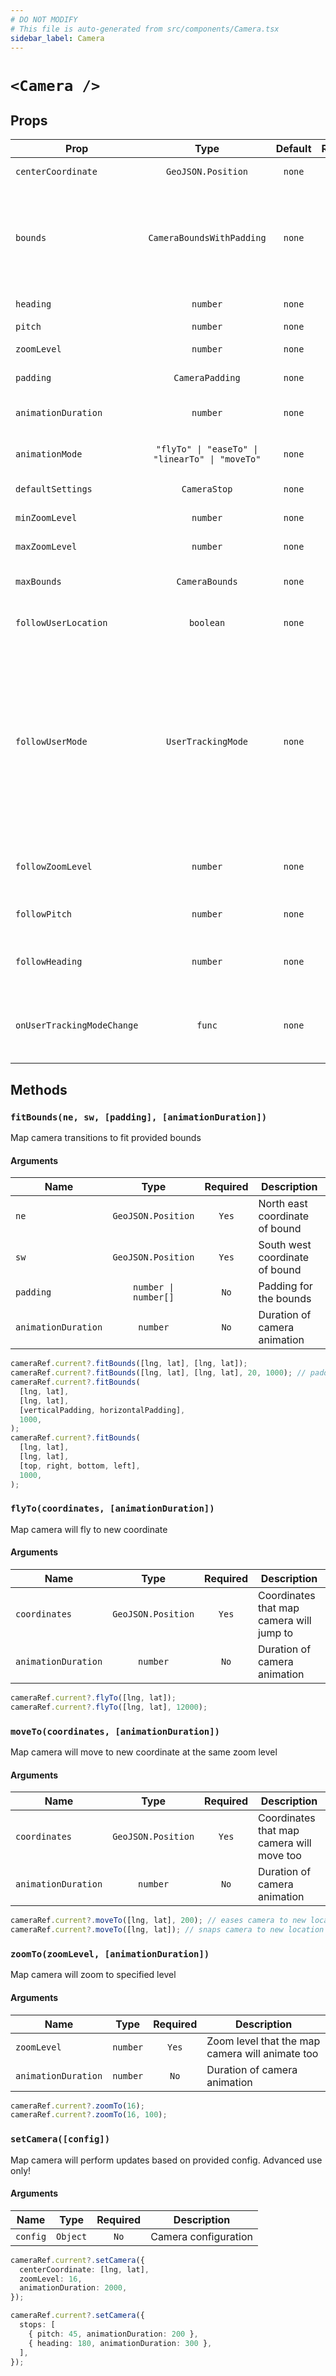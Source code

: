 ```yaml
---
# DO NOT MODIFY
# This file is auto-generated from src/components/Camera.tsx
sidebar_label: Camera
---
```


# `<Camera />`

## Props

| Prop                       |                      Type                       | Default | Required | Description                                                                                                                                                                                                                                                                                                                                       |
| -------------------------- | :---------------------------------------------: | :-----: | :------: | ------------------------------------------------------------------------------------------------------------------------------------------------------------------------------------------------------------------------------------------------------------------------------------------------------------------------------------------------- |
| `centerCoordinate`         |               `GeoJSON.Position`                | `none`  | `false`  | The location on which the map should center.                                                                                                                                                                                                                                                                                                      |
| `bounds`                   |            `CameraBoundsWithPadding`            | `none`  | `false`  | The corners of a box around which the map should bound. Contains padding props for backwards<br/>compatibility; the root `padding` prop should be used instead.                                                                                                                                                                                   |
| `heading`                  |                    `number`                     | `none`  | `false`  | The heading (orientation) of the map.                                                                                                                                                                                                                                                                                                             |
| `pitch`                    |                    `number`                     | `none`  | `false`  | The pitch of the map.                                                                                                                                                                                                                                                                                                                             |
| `zoomLevel`                |                    `number`                     | `none`  | `false`  | The zoom level of the map.                                                                                                                                                                                                                                                                                                                        |
| `padding`                  |                 `CameraPadding`                 | `none`  | `false`  | The viewport padding in points.                                                                                                                                                                                                                                                                                                                   |
| `animationDuration`        |                    `number`                     | `none`  | `false`  | The duration the map takes to animate to a new configuration.                                                                                                                                                                                                                                                                                     |
| `animationMode`            | `"flyTo" \| "easeTo" \| "linearTo" \| "moveTo"` | `none`  | `false`  | The easing or path the camera uses to animate to a new configuration.                                                                                                                                                                                                                                                                             |
| `defaultSettings`          |                  `CameraStop`                   | `none`  | `false`  | Default view settings applied on camera                                                                                                                                                                                                                                                                                                           |
| `minZoomLevel`             |                    `number`                     | `none`  | `false`  | Minimum zoom level of the map                                                                                                                                                                                                                                                                                                                     |
| `maxZoomLevel`             |                    `number`                     | `none`  | `false`  | Maximum zoom level of the map                                                                                                                                                                                                                                                                                                                     |
| `maxBounds`                |                 `CameraBounds`                  | `none`  | `false`  | Restrict map panning so that the center is within these bounds                                                                                                                                                                                                                                                                                    |
| `followUserLocation`       |                    `boolean`                    | `none`  | `false`  | Should the map orientation follow the user's.                                                                                                                                                                                                                                                                                                     |
| `followUserMode`           |               `UserTrackingMode`                | `none`  | `false`  | The mode used to track the user location on the map. One of; "normal", "compass", "course". Each mode string is also available as a member on the `UserTrackingMode` object. `Follow` (normal), `FollowWithHeading` (compass), `FollowWithCourse` (course). NOTE: `followUserLocation` must be set to `true` for any of the modes to take effect. |
| `followZoomLevel`          |                    `number`                     | `none`  | `false`  | The zoomLevel on map while followUserLocation is set to `true`                                                                                                                                                                                                                                                                                    |
| `followPitch`              |                    `number`                     | `none`  | `false`  | The pitch on map while followUserLocation is set to `true`                                                                                                                                                                                                                                                                                        |
| `followHeading`            |                    `number`                     | `none`  | `false`  | The heading on map while followUserLocation is set to `true`                                                                                                                                                                                                                                                                                      |
| `onUserTrackingModeChange` |                     `func`                      | `none`  | `false`  | Triggered when `followUserLocation` or `followUserMode` changes<br/>_signature:_`(event:MapLibreRNEvent) => void`                                                                                                                                                                                                                                 |

## Methods

### `fitBounds(ne, sw, [padding], [animationDuration])`

Map camera transitions to fit provided bounds

#### Arguments

| Name                |         Type         | Required | Description                    |
| ------------------- | :------------------: | :------: | ------------------------------ |
| `ne`                |  `GeoJSON.Position`  |  `Yes`   | North east coordinate of bound |
| `sw`                |  `GeoJSON.Position`  |  `Yes`   | South west coordinate of bound |
| `padding`           | `number \| number[]` |   `No`   | Padding for the bounds         |
| `animationDuration` |       `number`       |   `No`   | Duration of camera animation   |

```ts
cameraRef.current?.fitBounds([lng, lat], [lng, lat]);
cameraRef.current?.fitBounds([lng, lat], [lng, lat], 20, 1000); // padding for all sides
cameraRef.current?.fitBounds(
  [lng, lat],
  [lng, lat],
  [verticalPadding, horizontalPadding],
  1000,
);
cameraRef.current?.fitBounds(
  [lng, lat],
  [lng, lat],
  [top, right, bottom, left],
  1000,
);
```

### `flyTo(coordinates, [animationDuration])`

Map camera will fly to new coordinate

#### Arguments

| Name                |        Type        | Required | Description                              |
| ------------------- | :----------------: | :------: | ---------------------------------------- |
| `coordinates`       | `GeoJSON.Position` |  `Yes`   | Coordinates that map camera will jump to |
| `animationDuration` |      `number`      |   `No`   | Duration of camera animation             |

```ts
cameraRef.current?.flyTo([lng, lat]);
cameraRef.current?.flyTo([lng, lat], 12000);
```

### `moveTo(coordinates, [animationDuration])`

Map camera will move to new coordinate at the same zoom level

#### Arguments

| Name                |        Type        | Required | Description                               |
| ------------------- | :----------------: | :------: | ----------------------------------------- |
| `coordinates`       | `GeoJSON.Position` |  `Yes`   | Coordinates that map camera will move too |
| `animationDuration` |      `number`      |   `No`   | Duration of camera animation              |

```ts
cameraRef.current?.moveTo([lng, lat], 200); // eases camera to new location based on duration
cameraRef.current?.moveTo([lng, lat]); // snaps camera to new location without any easing
```

### `zoomTo(zoomLevel, [animationDuration])`

Map camera will zoom to specified level

#### Arguments

| Name                |   Type   | Required | Description                                     |
| ------------------- | :------: | :------: | ----------------------------------------------- |
| `zoomLevel`         | `number` |  `Yes`   | Zoom level that the map camera will animate too |
| `animationDuration` | `number` |   `No`   | Duration of camera animation                    |

```ts
cameraRef.current?.zoomTo(16);
cameraRef.current?.zoomTo(16, 100);
```

### `setCamera([config])`

Map camera will perform updates based on provided config. Advanced use only!

#### Arguments

| Name     |   Type   | Required | Description          |
| -------- | :------: | :------: | -------------------- |
| `config` | `Object` |   `No`   | Camera configuration |

```ts
cameraRef.current?.setCamera({
  centerCoordinate: [lng, lat],
  zoomLevel: 16,
  animationDuration: 2000,
});

cameraRef.current?.setCamera({
  stops: [
    { pitch: 45, animationDuration: 200 },
    { heading: 180, animationDuration: 300 },
  ],
});
```
